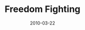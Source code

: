 ---
layout: music 
title: "Freedom Fighting"
series: "Free"
date: 2010-03-22 
description: "Chuck Mingo discusses how freedom is maintained in community."
audio: "http://s3.amazonaws.com/crossroadsaudiomessages/Free5.mp3"
audio-duration: "37:47"
src: "http://www.crossroads.net/players/media/series/Free_190x110.jpg"
---